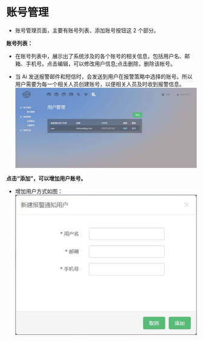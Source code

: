 # 账号管理

* 账号管理页面，主要有账号列表、添加账号按钮这 2 个部分。

**账号列表：**

* 在账号列表中，展示出了系统涉及的各个账号的相关信息，包括用户名、邮 箱、手机号。点击编辑，可以修改用户信息;点击删除，删除该帐号。

* 当 Ai 发送报警邮件和短信时，会发送到用户在报警策略中选择的账号。所以 用户需要为每一个相关人员创建账号，以便相关人员及时收到报警信息。
![](/images/aisystem_accountmanage01.png)

**点击“添加”，可以增加用户账号。**<br>

* 增加用户方式如图：
![](/images/aisystem_accountmanage02.png)
